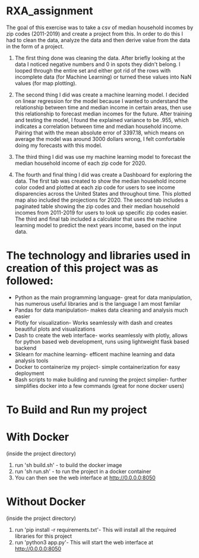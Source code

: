 # RXA_assignment

The goal of this exercise was to take a csv of median household incomes by zip codes (2011-2019) and create a project from this. In order to do this I had to clean the data, analyze the data and then derive value from the data in the form of a project. 

1. The first thing done was cleaning the data. After briefly looking at the data I noticed negative numbers and 0 in spots they didn't belong. I looped through the entire set and either got rid of the rows with incomplete data (for Machine Learning) or turned these values into NaN values (for map plotting). 

2. The second thing I did was create a machine learning model. I decided on linear regression for the model because I wanted to understand the relationship between time and median income in certain areas, then use this relationship to forecast median incomes for the future. After training and testing the model, I found the explained variance to be .955, which indicates a correlation between time and median household income. Pairing that with the mean absolute error of 3397.18, which means on average the model was around 3000 dollars wrong, I felt comfortable doing my forecasts with this model. 

3. The third thing I did was use my machine learning model to forecast the median household income of each zip code for 2020.

4. The fourth and final thing I did was create a Dashboard for exploring the data. The first tab was created to show the median household income color coded and plotted at each zip code for users to see income disparencies across the United States and throughout time. This plotted map also included the projections for 2020. The second tab includes a paginated table showing the zip codes and their median household incomes from 2011-2019 for users to look up specific zip codes easier. The third and final tab included a calculator that uses the machine learning model to predict the next years income, based on the input data. 

# The technology and libraries used in creation of this project was as followed:

* Python as the main programming language- great for data manipulation, has numerous useful libraries and is the language I am most familar
* Pandas for data manipulation- makes data cleaning and analysis much easier 
* Plotly for visualization- Works seamlessly with dash and creates beautiful plots and visualizations
* Dash to create the web interface- works seamlessly with plotly, allows for python based web development, runs using lightweight flask based backend
* Sklearn for machine learning- efficent machine learning and data analysis tools
* Docker to containerize my project- simple containerization for easy deployment
* Bash scripts to make building and running the project simplier- further simplifies docker into a few commands (great for none docker users)

# To Build and Run my project
# With Docker 
(inside the project directory)
1. run 'sh build.sh' - to build the docker image
2. run 'sh run.sh' - to run the project in a docker container 
3. You can then see the web interface at http://0.0.0.0:8050

# Without Docker 
(inside the project directory)
1. run 'pip install -r requirements.txt'- This will install all the required libraries for this project 
2. run 'python3 app.py'- This will start the web interface at http://0.0.0.0:8050




